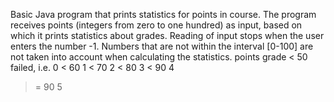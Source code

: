 Basic Java program that prints statistics for points in course. The program receives points (integers from zero to one hundred) as input, 
based on which it prints statistics about grades. Reading of input stops when the user enters the number -1. 
Numbers that are not within the interval [0-100] are not taken into account when calculating the statistics.
points	grade
< 50	failed, i.e. 0
< 60	1
< 70	2
< 80	3
< 90	4
>= 90	5
